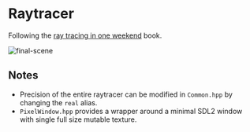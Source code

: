 # Raytracer
Following the [ray tracing in one weekend](https://raytracing.github.io/) book.

![final-scene](https://user-images.githubusercontent.com/11990706/100519597-eb707700-3190-11eb-93f2-ef0f69b7e7f8.png)

## Notes
- Precision of the entire raytracer can be modified in `Common.hpp` by changing the `real` alias.
- `PixelWindow.hpp` provides a wrapper around a minimal SDL2 window with single full size mutable texture.
